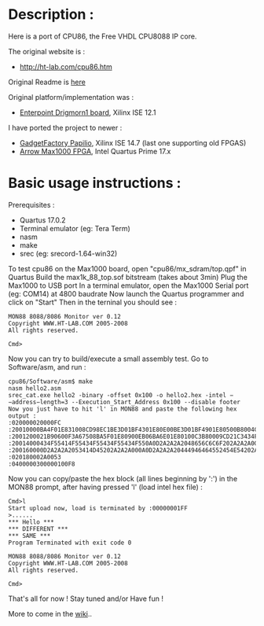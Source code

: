 Description :
=============
Here is a port of CPU86, the Free VHDL CPU8088 IP core.

The original website is :
- http://ht-lab.com/cpu86.htm

Original Readme is [here](readme.txt)

Original platform/implementation was :
- [Enterpoint Drigmorn1 board](https://www.enterpoint.co.uk/shop/home/17-drigmorn1.html), Xilinx ISE 12.1 

I have ported the project to newer :
- [GadgetFactory Papilio](http://store.gadgetfactory.net/papilio-one-500k-spartan-3e-fpga-dev-board/), Xilinx ISE 14.7 (last one supporting old FPGAS)
- [Arrow Max1000 FPGA](https://www.arrow.com/en/products/max1000/arrow-development-tools), Intel Quartus Prime 17.x

Basic usage instructions :
==========================
Prerequisites :
- Quartus 17.0.2
- Terminal emulator (eg: Tera Term)
- nasm
- make
- srec (eg: srecord-1.64-win32)

To test cpu86 on the Max1000 board, open "cpu86/mx_sdram/top.qpf" in Quartus
Build the max1k_88_top.sof bitstream (takes about 3min)
Plug the Max1000 to USB port
In a terminal emulator, open the Max1000 Serial port (eg: COM14) at 4800 baudrate
Now launch the Quartus programmer and click on "Start"
Then in the terninal you should see :
```
MON88 8088/8086 Monitor ver 0.12
Copyright WWW.HT-LAB.COM 2005-2008
All rights reserved.

Cmd>
```

Now you can try to build/execute a small assembly test.
Go to Software/asm, and run :
```
cpu86/Software/asm$ make
nasm hello2.asm
srec_cat.exe hello2 -binary -offset 0x100 -o hello2.hex -intel −−address−length=3 --Execution_Start_Address 0x100 --disable footer
Now you just have to hit 'l' in MON88 and paste the following hex output :
:020000020000FC
:20010000BA4F01E831008CD98EC1BE3D01BF4301E80E00BE3D01BF4901E80500B8004CCD50
:2001200021B90600F3A67508BA5F01E80900EB06BA6E01E80100C3B80009CD21C3434F559F
:20014000434F55414F55434F55434F55434F550A0D2A2A2A2048656C6C6F202A2A2A000ACD
:200160000D2A2A2A2053414D45202A2A2A000A0D2A2A2A20444946464552454E54202A2A50
:020180002A0053
:0400000300000100F8
```
Now you can copy/paste the hex block (all lines beginning by ':') in the MON88 prompt, after having pressed 'l' (load intel hex file) :
```
Cmd>l
Start upload now, load is terminated by :00000001FF
>......
*** Hello ***
*** DIFFERENT ***
*** SAME ***
Program Terminated with exit code 0

MON88 8088/8086 Monitor ver 0.12
Copyright WWW.HT-LAB.COM 2005-2008
All rights reserved.

Cmd>
```

That's all for now !
Stay tuned and/or Have fun !

More to come in the [wiki](https://github.com/nsauzede/cpu86/wiki)..
